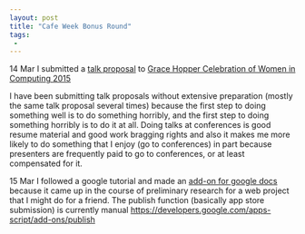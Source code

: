 ```yaml
---
layout: post
title: "Cafe Week Bonus Round"
tags:
 -
---
```


14 Mar I submitted a [talk proposal](https://compwron.github.io/presentations/ruby_hacks_for_sanity/GHC.txt) to [Grace Hopper Celebration of Women in Computing 2015](http://gracehopper.org/call-for-participation/technology-zone/)

I have been submitting talk proposals without extensive preparation (mostly the same talk proposal several times) because the first step to doing something well is to do something horribly, and the first step to doing something horribly is to do it at all. Doing talks at conferences is good resume material and good work bragging rights and also it makes me more likely to do something that I enjoy (go to conferences) in part because presenters are frequently paid to go to conferences, or at least compensated for it. 

15 Mar
I followed a [](https://developers.google.com/apps-script/quickstart/docs) google tutorial and made an [add-on for google docs](https://docs.google.com/document/d/1r0-mu1nYLKj2u1P2JkN3eEfwhTc-kiaUxvMvR2D4_wg/edit?usp=sharing) because it came up in the course of preliminary research for a web project that I might do for a friend. The publish function (basically app store submission) is currently manual https://developers.google.com/apps-script/add-ons/publish



